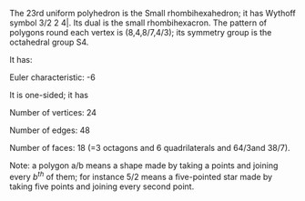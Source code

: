 The 23rd uniform polyhedron is the Small rhombihexahedron; it has
Wythoff symbol 3/2 2 4|. Its dual is the small rhombihexacron. The
pattern of polygons round each vertex is (8,4,8/7,4/3); its symmetry
group is the octahedral group S4.

It has:

Euler characteristic: -6

It is one-sided; it has

Number of vertices: 24

Number of edges: 48

Number of faces: 18 (=3 octagons and 6 quadrilaterals and
6<span>4/3</span>and 3<span>8/7</span>).

Note: a polygon a/b means a shape made by taking a points and joining
every $b^{th}$ of them; for instance 5/2 means a five-pointed star made
by taking five points and joining every second point.
